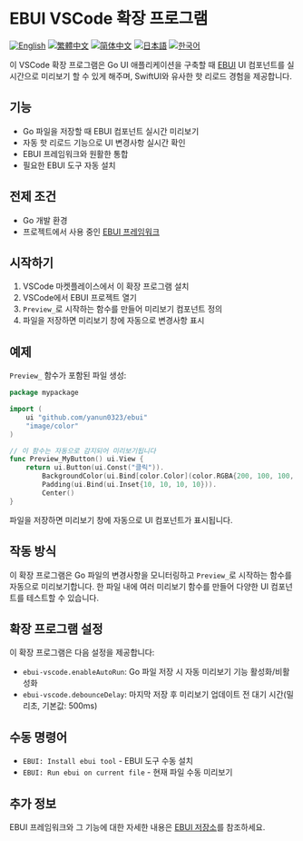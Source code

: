 # EBUI VSCode 확장 프로그램

[![English](https://img.shields.io/badge/English-Click-yellow)](README.md)
[![繁體中文](https://img.shields.io/badge/繁體中文-點擊查看-orange)](README-tw.md)
[![简体中文](https://img.shields.io/badge/简体中文-点击查看-orange)](README-cn.md)
[![日本語](https://img.shields.io/badge/日本語-クリック-青)](README-ja.md)
[![한국어](https://img.shields.io/badge/한국어-클릭-yellow)](README-ko.md)

이 VSCode 확장 프로그램은 Go UI 애플리케이션을 구축할 때 [EBUI](https://github.com/yanun0323/ebui) UI 컴포넌트를 실시간으로 미리보기 할 수 있게 해주며, SwiftUI와 유사한 핫 리로드 경험을 제공합니다.

## 기능

- Go 파일을 저장할 때 EBUI 컴포넌트 실시간 미리보기
- 자동 핫 리로드 기능으로 UI 변경사항 실시간 확인
- EBUI 프레임워크와 원활한 통합
- 필요한 EBUI 도구 자동 설치

## 전제 조건

- Go 개발 환경
- 프로젝트에서 사용 중인 [EBUI 프레임워크](https://github.com/yanun0323/ebui)

## 시작하기

1. VSCode 마켓플레이스에서 이 확장 프로그램 설치
2. VSCode에서 EBUI 프로젝트 열기
3. `Preview_`로 시작하는 함수를 만들어 미리보기 컴포넌트 정의
4. 파일을 저장하면 미리보기 창에 자동으로 변경사항 표시

## 예제

`Preview_` 함수가 포함된 파일 생성:

```go
package mypackage

import (
	ui "github.com/yanun0323/ebui"
	"image/color"
)

// 이 함수는 자동으로 감지되어 미리보기됩니다
func Preview_MyButton() ui.View {
	return ui.Button(ui.Const("클릭")).
		BackgroundColor(ui.Bind[color.Color](color.RGBA{200, 100, 100, 255})).
		Padding(ui.Bind(ui.Inset{10, 10, 10, 10})).
		Center()
}
```

파일을 저장하면 미리보기 창에 자동으로 UI 컴포넌트가 표시됩니다.

## 작동 방식

이 확장 프로그램은 Go 파일의 변경사항을 모니터링하고 `Preview_`로 시작하는 함수를 자동으로 미리보기합니다. 한 파일 내에 여러 미리보기 함수를 만들어 다양한 UI 컴포넌트를 테스트할 수 있습니다.

## 확장 프로그램 설정

이 확장 프로그램은 다음 설정을 제공합니다:

- `ebui-vscode.enableAutoRun`: Go 파일 저장 시 자동 미리보기 기능 활성화/비활성화
- `ebui-vscode.debounceDelay`: 마지막 저장 후 미리보기 업데이트 전 대기 시간(밀리초, 기본값: 500ms)

## 수동 명령어

- `EBUI: Install ebui tool` - EBUI 도구 수동 설치
- `EBUI: Run ebui on current file` - 현재 파일 수동 미리보기

## 추가 정보

EBUI 프레임워크와 그 기능에 대한 자세한 내용은 [EBUI 저장소](https://github.com/yanun0323/ebui)를 참조하세요.
